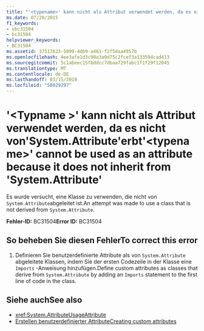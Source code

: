 ```yaml
---
title: "'<typename>' kann nicht als Attribut verwendet werden, da es nicht von'System.Attribute'erbt"
ms.date: 07/20/2015
f1_keywords:
- vbc31504
- bc31504
helpviewer_keywords:
- BC31504
ms.assetid: 37517623-5099-4db9-a461-f2f5daa4957b
ms.openlocfilehash: 4ee3afe1d3c98a3a0d75c2fcef3a133594cad413
ms.sourcegitcommit: 5c1abeec15fbddcc7dbaa729fabc1f1f29f12045
ms.translationtype: MT
ms.contentlocale: de-DE
ms.lasthandoff: 03/15/2019
ms.locfileid: "58029297"
---
```

# <a name="typename-cannot-be-used-as-an-attribute-because-it-does-not-inherit-from-systemattribute"></a><span data-ttu-id="3547c-102">'\<Typname >' kann nicht als Attribut verwendet werden, da es nicht von'System.Attribute'erbt</span><span class="sxs-lookup"><span data-stu-id="3547c-102">'\<typename>' cannot be used as an attribute because it does not inherit from 'System.Attribute'</span></span>
<span data-ttu-id="3547c-103">Es wurde versucht, eine Klasse zu verwenden, die nicht von `System.Attribute`abgeleitet ist.</span><span class="sxs-lookup"><span data-stu-id="3547c-103">An attempt was made to use a class that is not derived from `System.Attribute`.</span></span>  
  
 <span data-ttu-id="3547c-104">**Fehler-ID:** BC31504</span><span class="sxs-lookup"><span data-stu-id="3547c-104">**Error ID:** BC31504</span></span>  
  
## <a name="to-correct-this-error"></a><span data-ttu-id="3547c-105">So beheben Sie diesen Fehler</span><span class="sxs-lookup"><span data-stu-id="3547c-105">To correct this error</span></span>  
  
1.  <span data-ttu-id="3547c-106">Definieren Sie benutzerdefinierte Attribute als von `System.Attribute` abgeleitete Klassen, indem Sie der ersten Codezeile in der Klasse eine `Imports` -Anweisung hinzufügen.</span><span class="sxs-lookup"><span data-stu-id="3547c-106">Define custom attributes as classes that derive from `System.Attribute` by adding an `Imports` statement to the first line of code in the class.</span></span>  
  
## <a name="see-also"></a><span data-ttu-id="3547c-107">Siehe auch</span><span class="sxs-lookup"><span data-stu-id="3547c-107">See also</span></span>

- <xref:System.AttributeUsageAttribute>
- [<span data-ttu-id="3547c-108">Erstellen benutzerdefinierter Attribute</span><span class="sxs-lookup"><span data-stu-id="3547c-108">Creating custom attributes</span></span>](~/docs/visual-basic/programming-guide/concepts/attributes/creating-custom-attributes.md)
